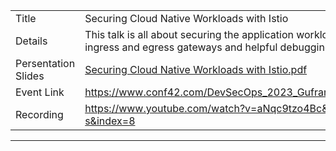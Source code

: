 |                        |                              |
| -----------------------|-----------------------------------------|
| Title                  |  Securing Cloud Native Workloads with Istio |
| Details                | This talk is all about securing the application workload using the Istio. Deep dive into security of ingress and egress gateways and helpful debugging tips. |
| Persentation Slides    | [Securing Cloud Native Workloads with Istio.pdf]([https://slides.com/gufranmirza/deck/fullscreen](https://github.com/gufranmirza/talks/blob/main/2023/03-istio-kube-security/slides/Securing-Cloud-Native-Workloads-with-Istio-devsecopsconf-2023.pptx.pdf))       |
| Event Link            | https://www.conf42.com/DevSecOps_2023_Gufran_Mirza_securing_kubernetes_istio_service_mesh        |
| Recording              | https://www.youtube.com/watch?v=aNqc9tzo4Bc&list=PLIuxSyKxlQrD0aOqoNsHslCreSCfgLC-s&index=8        |

---
